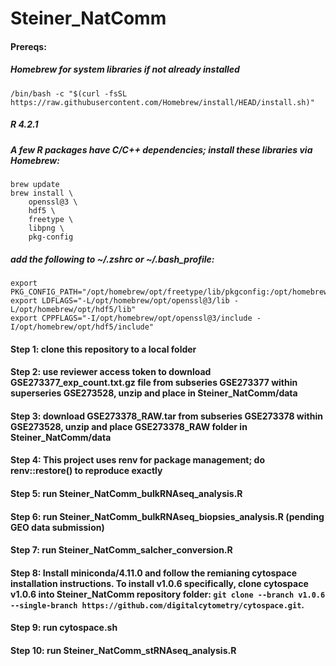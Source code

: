 # Steiner_NatComm

#### Prereqs:
##### Homebrew for system libraries if not already installed
    /bin/bash -c "$(curl -fsSL https://raw.githubusercontent.com/Homebrew/install/HEAD/install.sh)"
##### R 4.2.1
##### A few R packages have C/C++ dependencies; install these libraries via Homebrew:
    brew update
    brew install \
        openssl@3 \
        hdf5 \
        freetype \
        libpng \
        pkg-config
##### add the following to ~/.zshrc or ~/.bash_profile:
    export PKG_CONFIG_PATH="/opt/homebrew/opt/freetype/lib/pkgconfig:/opt/homebrew/opt/libpng/lib/pkgconfig${PKG_CONFIG_PATH:+:}$PKG_CONFIG_PATH"
    export LDFLAGS="-L/opt/homebrew/opt/openssl@3/lib -L/opt/homebrew/opt/hdf5/lib"
    export CPPFLAGS="-I/opt/homebrew/opt/openssl@3/include -I/opt/homebrew/opt/hdf5/include"
#### Step 1: clone this repository to a local folder
#### Step 2: use reviewer access token to download GSE273377_exp_count.txt.gz file from subseries GSE273377 within superseries GSE273528, unzip and place in Steiner_NatComm/data
#### Step 3: download GSE273378_RAW.tar	from subseries GSE273378 within GSE273528, unzip and place GSE273378_RAW folder in Steiner_NatComm/data
#### Step 4: This project uses renv for package management; do renv::restore() to reproduce exactly
#### Step 5: run Steiner_NatComm_bulkRNAseq_analysis.R
#### Step 6: run Steiner_NatComm_bulkRNAseq_biopsies_analysis.R (pending GEO data submission)
#### Step 7: run Steiner_NatComm_salcher_conversion.R
#### Step 8: Install miniconda/4.11.0 and follow the remianing cytospace installation instructions. To install v1.0.6 specifically, clone cytospace v1.0.6 into Steiner_NatComm repository folder: ```git clone --branch v1.0.6 --single-branch https://github.com/digitalcytometry/cytospace.git```. 
#### Step 9: run cytospace.sh
#### Step 10: run Steiner_NatComm_stRNAseq_analysis.R
